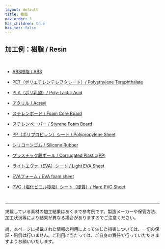 ```yaml
---
layout: default
title: 樹脂
nav_order: 3
has_children: true
has_toc: false
---
```


## 加工例：樹脂 / Resin
<br>

* [ABS樹脂 / ABS](02-1-abs.md)

* [PET（ポリエチレンテレフタレート）/ Polyethylene Terephthalate](02-2-pet.md)

* [PLA（ポリ乳酸）/ Poly-Lactic Acid](02-3-pla.md)

* [アクリル / Acreyl](02-4-acryl.md)

* [スチレンボード / Foam Core Board](02-5-styrene-b.md)

* [スチレンペーパー / Styrene Foam Board](02-6-styrene-p.md)

* [PP（ポリプロピレン）シート / Polypropylene Sheet](02-7-pp.md)

* [シリコーンゴム / Silicone Rubber](02-8-silicone.md)

* [プラスチック段ボール / Corrugated Plastic(PP)](02-9-p-cb.md)

* [ライトエヴァ（EVA）シート / Light EVA Sheet](02-10-lighteva.md)

* [EVAフォーム / EVA foam sheet](02-11-eva.md)

* [PVC（塩化ビニル樹脂）シート（硬質）/ Hard PVC Sheet](02-12-pvc.md)

<br>

------

掲載している素材の加工結果はあくまで参考例です。製造メーカーや保管方法、加工状況等により結果が異なる場合がありますのでご注意ください。<br>
<br>
尚、本ページに掲載された情報の利用によって生じた損害については、一切の保証・賠償は行いません。ご利用に当たっては、ご自身の責任で行っていただきますようお願いいたします。

<br><br><br>